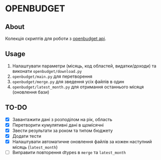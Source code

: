 # OPENBUDGET

## About

Колекція скриптів для роботи з [openbudget api](https://openbudget.gov.ua/). 

## Usage

1. Налаштувати параметри (місяць, код областей, видатки/доходи) та виконати `openbudget/download.py`
2. `openbudget/main.py` для перетворення 
3. `openbudget/merge.py` для зведення усіх файлів в один
4. `openbudget/latest_month.py` для отримання останнього місяця (оновлення бази)

## TO-DO
- [x] Завантажити дані з розподілом на рік, область
- [x] Перетворити кумулятивні дані в щомісячні
- [x] Звести результати за роком та типом бюджету
- [x] Додати тести
- [x] Налаштувати автоматичне оновлення файлів за кожен наступний місяць (`latest_month`)
- [ ] Виправити повторення dtypes в `merge` та `latest_month`